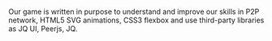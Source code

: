 Our game is written in purpose to understand and improve our skills in P2P network, HTML5 SVG animations, CSS3 flexbox and use third-party libraries as JQ UI, Peerjs, JQ. 
